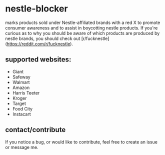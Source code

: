 # nestle-blocker

marks products sold under Nestle-affiliated brands with a red X to promote consumer awareness and to
assist in boycotting nestle products.
If you're curious as to why you should be aware of which products are produced by nestle brands,
you should check out [r/fucknestle] (https://reddit.com/r/fucknestle).

## supported websites:

- Giant
- Safeway
- Walmart
- Amazon
- Harris Teeter
- Kroger
- Target
- Food City
- Instacart

## contact/contribute

If you notice a bug, or would like to contribute, feel free to create an issue or message me.
